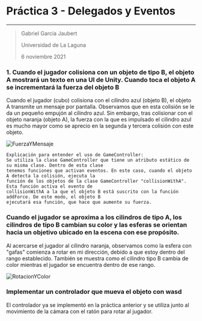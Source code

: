 # Práctica 3 - Delegados y Eventos

----------
> Gabriel García Jaubert  
>
> Universidad de La Laguna
>
> 6 noviembre 2021

### 1.  Cuando el jugador colisiona con un objeto de tipo B, el objeto A mostrará un texto en una UI de Unity. Cuando toca el objeto A se incrementará la fuerza del objeto B

Cuando el jugador (cubo) colisiona con el cilindro azul (objeto B), el objeto A transmite un mensaje por pantalla. Observamos que en esta colisión se le da un pequeño empujón al cilindro azul. Sin embargo, tras colisionar con el objeto naranja (objeto A), la fuerza con la que es impulsado el cilindro azul es mucho mayor como se aprecio en la segunda y tercera colisión con este objeto.

![FuerzaYMensaje](./Gifs/FuerzaYMensaje.gif)

```
Explicación para entender el uso de GameController:
Se utiliza la clase GameController que tiene un atributo estático de su misma clase. Dentro de esta clase 
tenemos funciones que activan eventos. En este caso, cuando el objeto A detecta la colisión, ejecuta la 
función de los objetos de la clase GameController "collisionWithA". Esta función activa el evento de 
collisionWithA a la que el objeto B está suscrito con la función addForce. De este modo, el objeto B 
ejecutará esa función, que hace que aumente su fuerza.
```

### Cuando el jugador se aproxima a los cilindros de tipo A, los cilindros de tipo B cambian su color y las esferas se orientan hacia un objetivo ubicado en la escena con ese propósito.

Al acercarse el jugador al cilindro naranja, observamos como la esfera con "gafas" comienza a rotar en mi dirección, debido a que estoy dentro del rango establecido. También se muestra como el cilindro tipo B cambia de color mientras el jugador se encuentra dentro de ese rango.  

![RotacionYColor](./Gifs/RotacionYColor.gif)

### Implementar un controlador que mueva el objeto con wasd

El controlador ya se implementó en la práctica anterior y se utiliza junto al movimiento de la cámara con el ratón para rotar al jugador.
